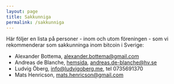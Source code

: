 ```yaml
---
layout: page
title: Sakkunniga
permalink: /sakkunniga
---
```


Här följer en lista på personer - inom och utom föreningen - som vi rekommenderar som sakkunninga inom bitcoin i Sverige:

- Alexander Bottema, <alexander.bottema@gmail.com>
- Andreas de Blanche, [hemsida](https://www.hv.se/personal/andreas-de-blanche/), <andreas.de-blanche@hv.se>
- Ludvig Öberg, <info@ludvigoberg.me>, tel 0735691370
- Mats Henricson, <mats.henricson@gmail.com>
